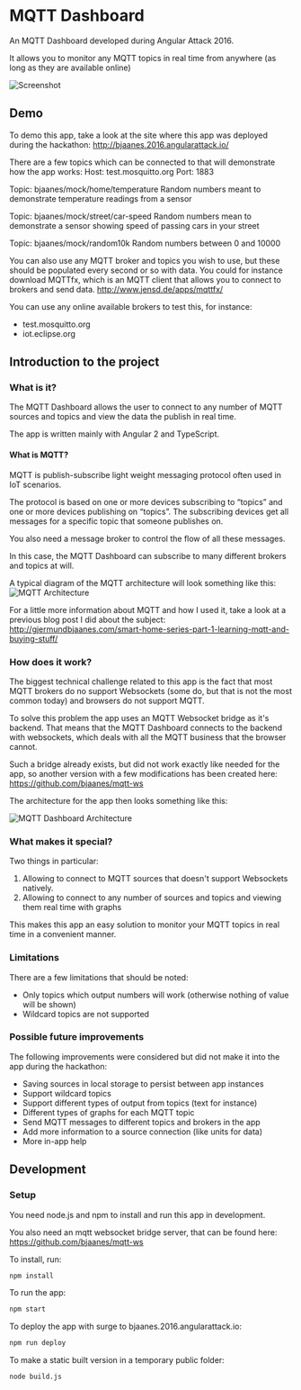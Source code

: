 # MQTT Dashboard

An MQTT Dashboard developed during Angular Attack 2016.

It allows you to monitor any MQTT topics in real time from anywhere (as long as they are available online)

![Screenshot](https://raw.githubusercontent.com/rumblex/angularattack2016-bjaanes/master/readme-images/Screenshot.png?token=ABSCaRbvAhFT-EnEtGnQu3_xmU7bVfUcks5XQfICwA%3D%3D "Screenshot")

## Demo

To demo this app, take a look at the site where this app was deployed during the hackathon:
http://bjaanes.2016.angularattack.io/

There are a few topics which can be connected to that will demonstrate how the app works:
Host: test.mosquitto.org
Port: 1883

Topic: bjaanes/mock/home/temperature
Random numbers meant to demonstrate temperature readings from a sensor

Topic: bjaanes/mock/street/car-speed
Random numbers mean to demonstrate a sensor showing speed of passing cars in your street

Topic: bjaanes/mock/random10k
Random numbers between 0 and 10000


You can also use any MQTT broker and topics you wish to use, but these should be populated every second or so with data.
You could for instance download MQTTfx, which is an MQTT client that allows you to connect to brokers and send data.
http://www.jensd.de/apps/mqttfx/

You can use any online available brokers to test this, for instance:
* test.mosquitto.org
* iot.eclipse.org

## Introduction to the project

### What is it?

The MQTT Dashboard allows the user to connect to any number of MQTT sources and topics and view the data the publish in real time.

The app is written mainly with Angular 2 and TypeScript.


#### What is MQTT?

MQTT is publish-subscribe light weight messaging protocol often used in IoT scenarios.

The protocol is based on one or more devices subscribing to “topics” and one or more devices publishing on “topics”. 
The subscribing devices get all messages for a specific topic that someone publishes on.

You also need a message broker to control the flow of all these messages.

In this case, the MQTT Dashboard can subscribe to many different brokers and topics at will.

A typical diagram of the MQTT architecture will look something like this:
![MQTT Architecture](https://raw.githubusercontent.com/rumblex/angularattack2016-bjaanes/master/readme-images/mqttdiagram.png?token=ABSCaR9n9dMfCKrFe0aRuBVWpx3JfhMyks5XQfImwA%3D%3D "MQTT Architecture")

For a little more information about MQTT and how I used it, take a look at a previous blog post I did about the subject:
http://gjermundbjaanes.com/smart-home-series-part-1-learning-mqtt-and-buying-stuff/

### How does it work?

The biggest technical challenge related to this app is the fact that most MQTT brokers do no support Websockets (some do, but that is not the most common today) and browsers do not support MQTT.

To solve this problem the app uses an MQTT Websocket bridge as it's backend. That means that the MQTT Dashboard connects to the backend with websockets, which deals with all the MQTT business that the browser cannot.

Such a bridge already exists, but did not work exactly like needed for the app, so another version with a few modifications has been created here:
https://github.com/bjaanes/mqtt-ws

The architecture for the app then looks something like this:

![MQTT Dashboard Architecture](https://raw.githubusercontent.com/rumblex/angularattack2016-bjaanes/master/readme-images/general-architecture.png?token=ABSCabtpsv6h-7TOZPzU5DW_ceyUQ53Eks5XQfJWwA%3D%3D "MQTT Dashboard Architecture")


### What makes it special?

Two things in particular:

1. Allowing to connect to MQTT sources that doesn't support Websockets natively.
2. Allowing to connect to any number of sources and topics and viewing them real time with graphs

This makes this app an easy solution to monitor your MQTT topics in real time in a convenient manner.


### Limitations

There are a few limitations that should be noted:

* Only topics which output numbers will work (otherwise nothing of value will be shown)
* Wildcard topics are not supported


### Possible future improvements

The following improvements were considered but did not make it into the app during the hackathon:

* Saving sources in local storage to persist between app instances
* Support wildcard topics
* Support different types of output from topics (text for instance)
* Different types of graphs for each MQTT topic
* Send MQTT messages to different topics and brokers in the app
* Add more information to a source connection (like units for data)
* More in-app help

## Development

### Setup

You need node.js and npm to install and run this app in development.

You also need an mqtt websocket bridge server, that can be found here:
https://github.com/bjaanes/mqtt-ws

To install, run:
```bash
npm install
```

To run the app:
```bash
npm start
```

To deploy the app with surge to bjaanes.2016.angularattack.io:
```bash
npm run deploy
```

To make a static built version in a temporary public folder:
```bash
node build.js
```



